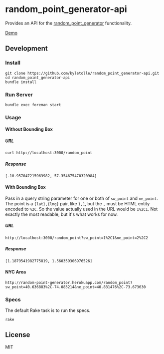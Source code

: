 # random_point_generator-api

Provides an API for the [random_point_generator](https://github.com/kyletolle/random_point_generator) functionality.

[Demo](http://random-point-generator.herokuapp.com/random_point)

## Development

### Install

```
git clone https://github.com/kyletolle/random_point_generator-api.git
cd random_point_generator-api
bundle install
```

### Run Server

```
bundle exec foreman start
```

### Usage

#### Without Bounding Box

##### URL

```
curl http://localhost:3000/random_point
```

##### Response
```
[-10.957047215963982, 57.354675470320984]
```

#### With Bounding Box

Pass in a query string parameter for one or both of `sw_point` and `ne_point`.
The point is a `{lat},{lng}` pair, like `1,1`, but the `,` must be HTML entity encoded to `%2C`. So the value actually used in the URL would be `1%2C1`. Not exactly the most readable, but it's what works for now.

##### URL

```
http://localhost:3000/random_point?sw_point=1%2C1&ne_point=2%2C2
```

##### Response

```
[1.1879541982775819, 1.560359306976526]
```

#### NYC Area

```
http://random-point-generator.herokuapp.com/random_point?sw_point=40.636883%2C-74.083214&ne_point=40.831476%2C-73.673630
```

### Specs

The default Rake task is to run the specs.

```
rake
```

## License

MIT

